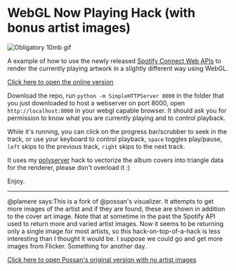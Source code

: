 WebGL Now Playing Hack (with bonus artist images)
=================================================

![Obligatory 10mb gif](kung10mb.gif)

A example of how to use the newly released [Spotify Connect Web APIs](https://developer.spotify.com/web-api/web-api-connect-endpoint-reference/) to render the currently playing artwork in a slightly different way using WebGL.

[Click here to open the online version](http://static.echonest.com/Spotify3DVisualizer)


Download the repo, run `python -m SimpleHTTPServer 8000` in the folder that you just downloaded to host a webserver on port 8000, open `http://localhost:8000` in your webgl capable browser. It should ask you for permission to know what you are currently playing and to control playback.

While it's running, you can click on the progress bar/scrubber to seek in the track, or use your keyboard to control playback, `space` toggles play/pause, `left` skips to the previous track, `right` skips to the next track.

It uses my [polyserver](https://github.com/possan/polyserver) hack to vectorize the album covers into triangle data for the renderer, please don't overload it :)

Enjoy.

---
@plamere says:This is a fork of @possan's visualizer. It attempts to get more images of the artist and if they are found, these are shown in addition to the cover art
image.  Note that at sometime in the past the Spotify API used to return more and varied artist images. Now it seems to be returning only a single image for
most artists, so this hack-on-top-of-a-hack is less interesting than I thought it would be.  I suppose we could go and get more images from Flicker.
Something for another day. 

[Click here to open Possan's original version with no artist images](https://possan.github.io/webgl-spotify-connect-now-playing-screen-example)
